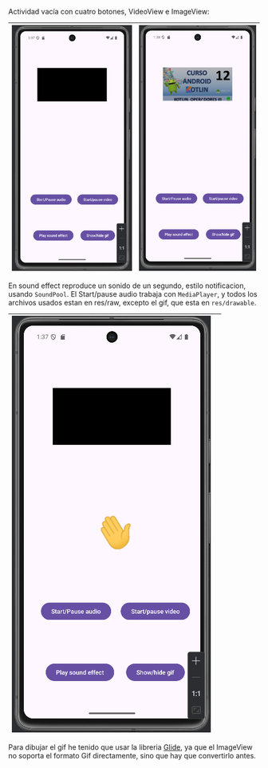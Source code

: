 Actividad vacía con cuatro botones, VideoView e ImageView: 

| ![](assets/image2.png) | ![](assets/image3.png) |
|--|--|


En sound effect reproduce un sonido de un segundo, estilo notificacion, usando ```SoundPool```.
El Start/pause audio trabaja con ```MediaPlayer```, y todos los archivos usados estan en res/raw, excepto el 
gif, que esta en ```res/drawable```. 

| ![](assets/image1.png) |  |
|--|--|


Para dibujar el gif he tenido que usar la libreria [Glide](https://github.com/bumptech/glide), ya que el ImageView no soporta el formato Gif 
directamente, sino que hay que convertirlo antes.